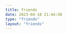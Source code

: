 ```yaml
---
title: friends
date: 2023-04-18 21:44:58
type: "friends"
layout: "friends"
---
```

<!-- 该页面为展示友情链接friends信息的页面。 -->

